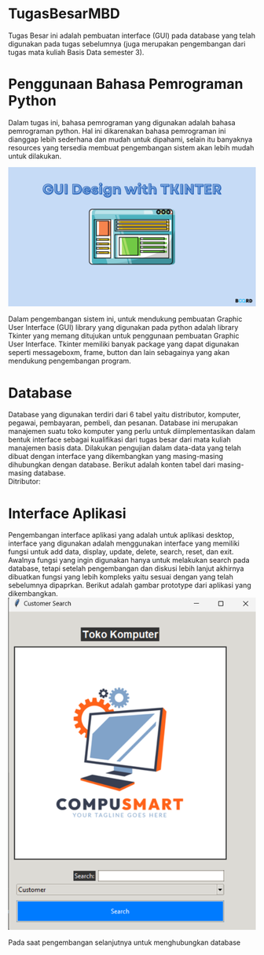 # TugasBesarMBD

Tugas Besar ini adalah pembuatan interface (GUI) pada database yang telah digunakan pada tugas sebelumnya (juga merupakan pengembangan dari tugas mata kuliah Basis Data semester 3). 

# Penggunaan Bahasa Pemrograman Python 
Dalam tugas ini, bahasa pemrograman yang digunakan adalah bahasa pemrograman python. Hal ini dikarenakan bahasa pemrograman ini dianggap lebih sederhana dan mudah untuk dipahami, selain itu banyaknya resources yang tersedia membuat pengembangan sistem akan lebih mudah untuk dilakukan.

![alt text](https://github.com/gerynsb/TugasBesarMBD/blob/main/Img/Tkinter.png)

Dalam pengembangan sistem ini, untuk mendukung pembuatan Graphic User Interface (GUI) library yang digunakan pada python adalah library Tkinter yang memang ditujukan untuk penggunaan pembuatan Graphic User Interface. Tkinter memiliki banyak package yang dapat digunakan seperti messageboxm, frame, button dan lain sebagainya yang akan mendukung pengembangan program. 

# Database 
Database yang digunakan terdiri dari 6 tabel yaitu distributor, komputer, pegawai, pembayaran, pembeli, dan pesanan. Database ini merupakan manajemen suatu toko komputer yang perlu untuk diimplementasikan dalam bentuk interface sebagai kualifikasi dari tugas besar dari mata kuliah manajemen basis data. Dilakukan pengujian dalam data-data yang telah dibuat dengan interface yang dikembangkan yang masing-masing dihubungkan dengan database. Berikut adalah konten tabel dari masing-masing database.
<br>Ditributor:<br/>



# Interface Aplikasi 
Pengembangan interface aplikasi yang adalah untuk aplikasi desktop, interface yang digunakan adalah menggunakan interface yang memiliki fungsi untuk add data, display, update, delete, search, reset, dan exit. Awalnya fungsi yang ingin digunakan hanya untuk melakukan search pada database, tetapi setelah pengembangan dan diskusi lebih lanjut akhirnya dibuatkan fungsi yang lebih kompleks yaitu sesuai dengan yang telah sebelumnya dipaprkan. Berikut adalah gambar prototype dari aplikasi yang dikembangkan. 
![alt text](https://github.com/gerynsb/TugasBesarMBD/blob/main/Img/Protoype.png)

Pada saat pengembangan selanjutnya untuk menghubungkan database
